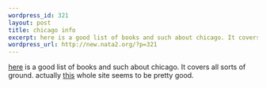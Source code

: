 ```yaml
--- 
wordpress_id: 321
layout: post
title: chicago info
excerpt: here is a good list of books and such about chicago. It covers all sorts of ground. actually this whole site seems to be pretty good.
wordpress_url: http://new.nata2.org/?p=321
---
```

<a href="http://www.newstips.org/books2.html">here</a> is a good list of books and such about chicago. It covers all sorts of ground. actually <a href="http://www.newstips.org/dnchome.htm">this</a> whole site seems to be pretty good.
